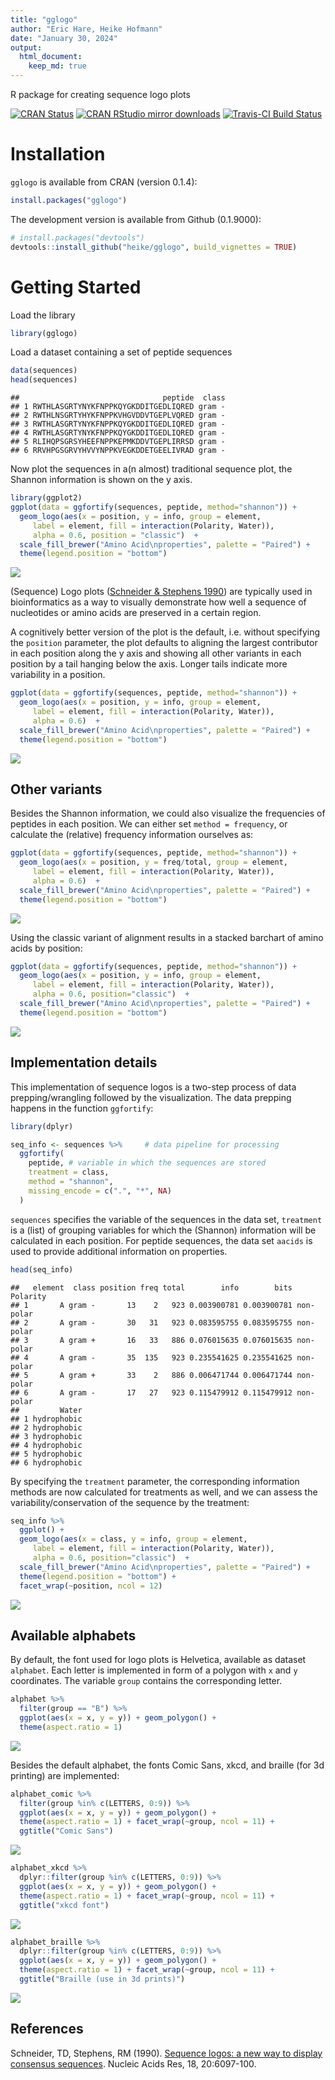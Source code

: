 ```yaml
---
title: "gglogo"
author: "Eric Hare, Heike Hofmann"
date: "January 30, 2024"
output: 
  html_document:
    keep_md: true
---
```




R package for creating sequence logo plots

[![CRAN Status](http://www.r-pkg.org/badges/version/gglogo)](https://cran.r-project.org/package=gglogo) [![CRAN RStudio mirror downloads](http://cranlogs.r-pkg.org/badges/gglogo)](http://www.r-pkg.org/pkg/gglogo) 
[![Travis-CI Build Status](https://travis-ci.org/heike/gglogo.svg?branch=master)](https://travis-ci.org/heike/gglogo)

# Installation

`gglogo` is available from CRAN (version 0.1.4):

```r
install.packages("gglogo")
```


The development version is available from Github (0.1.9000):


```r
# install.packages("devtools")
devtools::install_github("heike/gglogo", build_vignettes = TRUE)
```

# Getting Started

Load the library


```r
library(gglogo)
```

Load a dataset containing a set of peptide sequences


```r
data(sequences)
head(sequences)
```

```
##                                peptide  class
## 1 RWTHLASGRTYNYKFNPPKQYGKDDITGEDLIQRED gram -
## 2 RWTHLNSGRTYHYKFNPPKVHGVDDVTGEPLVQRED gram -
## 3 RWTHLASGRTYNYKFNPPKQYGKDDITGEDLIQRED gram -
## 4 RWTHLASGRTYNYKFNPPKQYGKDDITGEDLIQRED gram -
## 5 RLIHQPSGRSYHEEFNPPKEPMKDDVTGEPLIRRSD gram -
## 6 RRVHPGSGRVYHVVYNPPKVEGKDDETGEELIVRAD gram -
```

Now plot the sequences in a(n almost) traditional sequence plot, the Shannon information is shown on the y axis. 


```r
library(ggplot2)
ggplot(data = ggfortify(sequences, peptide, method="shannon")) +      
  geom_logo(aes(x = position, y = info, group = element, 
     label = element, fill = interaction(Polarity, Water)),
     alpha = 0.6, position = "classic")  +
  scale_fill_brewer("Amino Acid\nproperties", palette = "Paired") +
  theme(legend.position = "bottom") 
```

![](README_files/figure-html/unnamed-chunk-5-1.png)<!-- -->

(Sequence) Logo plots ([Schneider & Stephens 1990](https://academic.oup.com/nar/article-abstract/18/20/6097/1141316)) are typically used in bioinformatics as a way to visually demonstrate how well a sequence of nucleotides or amino acids are preserved in a certain region.

A cognitively better version of the plot is the default, i.e. without specifying the `position` parameter, the plot defaults to aligning the largest contributor in each position along the y axis and showing all other variants in each position by a tail hanging below the axis. Longer tails indicate more variability in a position. 


```r
ggplot(data = ggfortify(sequences, peptide, method="shannon")) +      
  geom_logo(aes(x = position, y = info, group = element, 
     label = element, fill = interaction(Polarity, Water)),
     alpha = 0.6)  +
  scale_fill_brewer("Amino Acid\nproperties", palette = "Paired") +
  theme(legend.position = "bottom") 
```

![](README_files/figure-html/unnamed-chunk-6-1.png)<!-- -->

## Other variants

Besides the Shannon information, we could also visualize the frequencies of peptides in each position. We can either set `method = frequency`, or calculate the (relative) frequency information ourselves as:


```r
ggplot(data = ggfortify(sequences, peptide, method="shannon")) +      
  geom_logo(aes(x = position, y = freq/total, group = element, 
     label = element, fill = interaction(Polarity, Water)),
     alpha = 0.6)  +
  scale_fill_brewer("Amino Acid\nproperties", palette = "Paired") +
  theme(legend.position = "bottom") 
```

![](README_files/figure-html/unnamed-chunk-7-1.png)<!-- -->

Using the classic variant of alignment results in a stacked barchart of amino acids by position:


```r
ggplot(data = ggfortify(sequences, peptide, method="shannon")) +      
  geom_logo(aes(x = position, y = info, group = element, 
     label = element, fill = interaction(Polarity, Water)),
     alpha = 0.6, position="classic")  +
  scale_fill_brewer("Amino Acid\nproperties", palette = "Paired") +
  theme(legend.position = "bottom") 
```

![](README_files/figure-html/unnamed-chunk-8-1.png)<!-- -->


## Implementation details 

This implementation of sequence logos is a two-step process of data prepping/wrangling followed by the visualization. 
The data prepping happens in the function `ggfortify`:


```r
library(dplyr)

seq_info <- sequences %>%     # data pipeline for processing
  ggfortify(
    peptide, # variable in which the sequences are stored
    treatment = class,
    method = "shannon",
    missing_encode = c(".", "*", NA)
  )
```

`sequences` specifies the variable of the sequences in the data set, `treatment` is a (list) of grouping variables for which the (Shannon) information will be calculated in each position. For peptide sequences, the data set `aacids` is used to provide additional information on properties. 



```r
head(seq_info)
```

```
##   element  class position freq total        info        bits  Polarity
## 1       A gram -       13    2   923 0.003900781 0.003900781 non-polar
## 2       A gram -       30   31   923 0.083595755 0.083595755 non-polar
## 3       A gram +       16   33   886 0.076015635 0.076015635 non-polar
## 4       A gram -       35  135   923 0.235541625 0.235541625 non-polar
## 5       A gram +       33    2   886 0.006471744 0.006471744 non-polar
## 6       A gram -       17   27   923 0.115479912 0.115479912 non-polar
##         Water
## 1 hydrophobic
## 2 hydrophobic
## 3 hydrophobic
## 4 hydrophobic
## 5 hydrophobic
## 6 hydrophobic
```

By specifying the `treatment` parameter, the corresponding information methods are now calculated for treatments as well, and we can assess the variability/conservation of the sequence by the treatment:


```r
seq_info %>%
  ggplot() + 
  geom_logo(aes(x = class, y = info, group = element, 
     label = element, fill = interaction(Polarity, Water)),
     alpha = 0.6, position="classic")  +
  scale_fill_brewer("Amino Acid\nproperties", palette = "Paired") +
  theme(legend.position = "bottom") +
  facet_wrap(~position, ncol = 12)
```

![](README_files/figure-html/unnamed-chunk-11-1.png)<!-- -->


## Available alphabets


By default, the font used for logo plots is Helvetica, available as dataset `alphabet`. Each letter is implemented in form of a polygon with `x` and `y` coordinates. The variable `group` contains the corresponding letter.


```r
alphabet %>%
  filter(group == "B") %>% 
  ggplot(aes(x = x, y = y)) + geom_polygon() + 
  theme(aspect.ratio = 1)
```

![](README_files/figure-html/unnamed-chunk-12-1.png)<!-- -->

Besides the default alphabet, the fonts  Comic Sans, xkcd, and braille (for 3d printing) are implemented:


```r
alphabet_comic %>% 
  filter(group %in% c(LETTERS, 0:9)) %>%
  ggplot(aes(x = x, y = y)) + geom_polygon() + 
  theme(aspect.ratio = 1) + facet_wrap(~group, ncol = 11) + 
  ggtitle("Comic Sans")
```

![](README_files/figure-html/unnamed-chunk-13-1.png)<!-- -->

```r
alphabet_xkcd %>% 
  dplyr::filter(group %in% c(LETTERS, 0:9)) %>%
  ggplot(aes(x = x, y = y)) + geom_polygon() + 
  theme(aspect.ratio = 1) + facet_wrap(~group, ncol = 11) + 
  ggtitle("xkcd font")
```

![](README_files/figure-html/unnamed-chunk-13-2.png)<!-- -->

```r
alphabet_braille %>% 
  dplyr::filter(group %in% c(LETTERS, 0:9)) %>%
  ggplot(aes(x = x, y = y)) + geom_polygon() + 
  theme(aspect.ratio = 1) + facet_wrap(~group, ncol = 11) + 
  ggtitle("Braille (use in 3d prints)")
```

![](README_files/figure-html/unnamed-chunk-13-3.png)<!-- -->


## References

Schneider, TD, Stephens, RM (1990). [Sequence logos: a new way to display consensus sequences](https://academic.oup.com/nar/article-abstract/18/20/6097/1141316). Nucleic Acids Res, 18, 20:6097-100.

